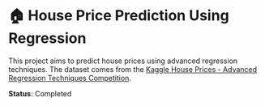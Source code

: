# 🏠 House Price Prediction Using Regression
This project aims to predict house prices using advanced regression techniques. The dataset comes from the [Kaggle House Prices - Advanced Regression Techniques Competition](https://www.kaggle.com/c/house-prices-advanced-regression-techniques).

**Status**: Completed